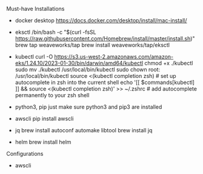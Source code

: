 Must-have Installations

* docker desktop
https://docs.docker.com/desktop/install/mac-install/

* eksctl
/bin/bash -c "$(curl -fsSL https://raw.githubusercontent.com/Homebrew/install/master/install.sh)"
brew tap weaveworks/tap
brew install weaveworks/tap/eksctl

* kubectl
curl -O https://s3.us-west-2.amazonaws.com/amazon-eks/1.24.10/2023-01-30/bin/darwin/amd64/kubectl
chmod +x ./kubectl
sudo mv ./kubectl /usr/local/bin/kubectl
sudo chown root: /usr/local/bin/kubectl
source <(kubectl completion zsh)  # set up autocomplete in zsh into the current shell
echo '[[ $commands[kubectl] ]] && source <(kubectl completion zsh)' >> ~/.zshrc # add autocomplete permanently to your zsh shell

* python3, pip
just make sure python3 and pip3 are installed

* awscli
pip install awscli

* jq
brew install autoconf automake libtool
brew install jq

* helm
brew install helm



Configurations

* awscli







